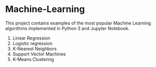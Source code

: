 # Machine-Learning

This project contains examples of the most popular Machine Learning algorithms implemented in Python 3 and Jupyter Notebook.

1. Linear Regression
2. Logistic regression
3. K-Nearest Neighbors
4. Support Vector Machines
5. K-Means Clustering

